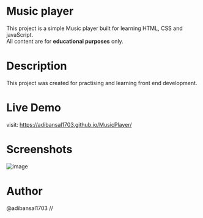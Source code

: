 # Music player
This project is a simple Music player built for learning HTML, CSS and javaScript.   
All content are for **educational purposes** only.
# Description 
This project was created for practising and learning front end development.
# Live Demo
visit: https://adibansal1703.github.io/MusicPlayer/
# Screenshots
![image](https://github.com/user-attachments/assets/46db5a78-438a-43ad-a601-9ebc885607a1)
# Author 
@adibansal1703 //
